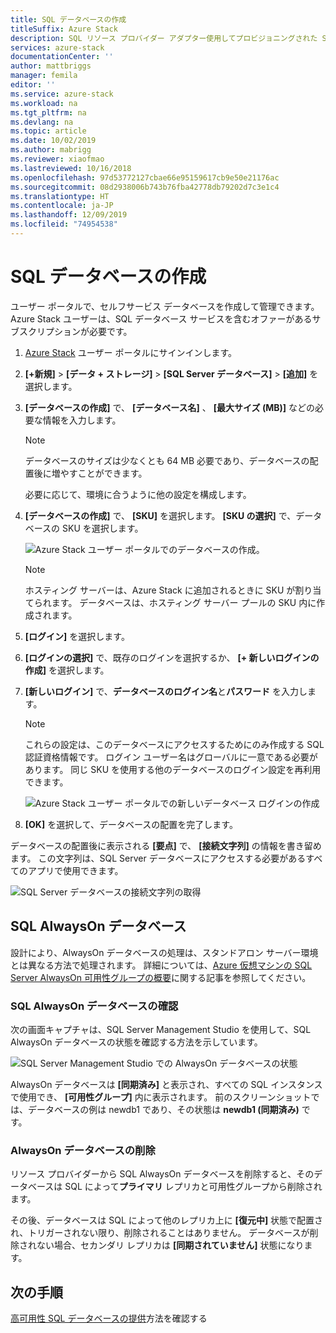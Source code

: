 ```yaml
---
title: SQL データベースの作成
titleSuffix: Azure Stack
description: SQL リソース プロバイダー アダプター使用してプロビジョニングされた SQL データベースの作成と管理を行う方法について説明します。
services: azure-stack
documentationCenter: ''
author: mattbriggs
manager: femila
editor: ''
ms.service: azure-stack
ms.workload: na
ms.tgt_pltfrm: na
ms.devlang: na
ms.topic: article
ms.date: 10/02/2019
ms.author: mabrigg
ms.reviewer: xiaofmao
ms.lastreviewed: 10/16/2018
ms.openlocfilehash: 97d53772127cbae66e95159617cb9e50e21176ac
ms.sourcegitcommit: 08d2938006b743b76fba42778db79202d7c3e1c4
ms.translationtype: HT
ms.contentlocale: ja-JP
ms.lasthandoff: 12/09/2019
ms.locfileid: "74954538"
---
```

# <a name="create-sql-databases"></a>SQL データベースの作成

ユーザー ポータルで、セルフサービス データベースを作成して管理できます。 Azure Stack ユーザーは、SQL データベース サービスを含むオファーがあるサブスクリプションが必要です。

1. [Azure Stack](azure-stack-overview.md) ユーザー ポータルにサインインします。

2. **[+新規]** &gt; **[データ + ストレージ]** &gt; **[SQL Server データベース]** &gt; **[追加]** を選択します。

3. **[データベースの作成]** で、 **[データベース名]** 、 **[最大サイズ (MB)]** などの必要な情報を入力します。

   >[!NOTE]
   >データベースのサイズは少なくとも 64 MB 必要であり、データベースの配置後に増やすことができます。

   必要に応じて、環境に合うように他の設定を構成します。

4. **[データベースの作成]** で、 **[SKU]** を選択します。 **[SKU の選択]** で、データベースの SKU を選択します。

   ![Azure Stack ユーザー ポータルでのデータベースの作成。](./media/azure-stack-sql-rp-deploy/newsqldb.png)

   >[!NOTE]
   >ホスティング サーバーは、Azure Stack に追加されるときに SKU が割り当てられます。 データベースは、ホスティング サーバー プールの SKU 内に作成されます。

5. **[ログイン]** を選択します。

6. **[ログインの選択]** で、既存のログインを選択するか、 **[+ 新しいログインの作成]** を選択します。

7. **[新しいログイン]** で、**データベースのログイン名**と**パスワード** を入力します。

   >[!NOTE]
   >これらの設定は、このデータベースにアクセスするためにのみ作成する SQL 認証資格情報です。 ログイン ユーザー名はグローバルに一意である必要があります。 同じ SKU を使用する他のデータベースのログイン設定を再利用できます。

   ![Azure Stack ユーザー ポータルでの新しいデータベース ログインの作成](./media/azure-stack-sql-rp-deploy/create-new-login.png)

8. **[OK]** を選択して、データベースの配置を完了します。

データベースの配置後に表示される **[要点]** で、 **[接続文字列]** の情報を書き留めます。 この文字列は、SQL Server データベースにアクセスする必要があるすべてのアプリで使用できます。

![SQL Server データベースの接続文字列の取得](./media/azure-stack-sql-rp-deploy/sql-db-settings.png)

## <a name="sql-always-on-databases"></a>SQL AlwaysOn データベース

設計により、AlwaysOn データベースの処理は、スタンドアロン サーバー環境とは異なる方法で処理されます。 詳細については、[Azure 仮想マシンの SQL Server AlwaysOn 可用性グループの概要](https://docs.microsoft.com/azure/virtual-machines/windows/sql/virtual-machines-windows-portal-sql-availability-group-overview)に関する記事を参照してください。

### <a name="verify-sql-always-on-databases"></a>SQL AlwaysOn データベースの確認

次の画面キャプチャは、SQL Server Management Studio を使用して、SQL AlwaysOn データベースの状態を確認する方法を示しています。

![SQL Server Management Studio での AlwaysOn データベースの状態](./media/azure-stack-sql-rp-deploy/verifyalwayson.png)

AlwaysOn データベースは **[同期済み]** と表示され、すべての SQL インスタンスで使用でき、 **[可用性グループ]** 内に表示されます。 前のスクリーンショットでは、データベースの例は newdb1 であり、その状態は **newdb1 (同期済み)** です。

### <a name="delete-an-alwayson-database"></a>AlwaysOn データベースの削除

リソース プロバイダーから SQL AlwaysOn データベースを削除すると、そのデータベースは SQL によって**プライマリ** レプリカと可用性グループから削除されます。

その後、データベースは SQL によって他のレプリカ上に **[復元中]** 状態で配置され、トリガーされない限り、削除されることはありません。 データベースが削除されない場合、セカンダリ レプリカは **[同期されていません]** 状態になります。

## <a name="next-steps"></a>次の手順

[高可用性 SQL データベースの提供](azure-stack-tutorial-sql.md)方法を確認する

